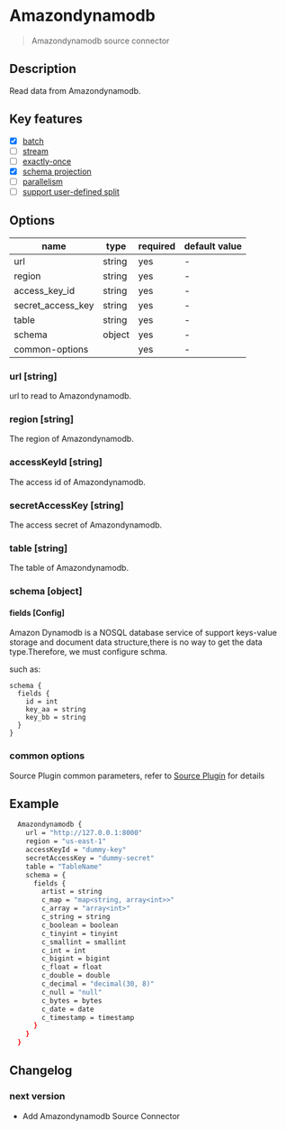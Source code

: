 # Amazondynamodb

> Amazondynamodb source connector

## Description

Read data from Amazondynamodb.

## Key features

- [x] [batch](../../concept/connector-v2-features.md)
- [ ] [stream](../../concept/connector-v2-features.md)
- [ ] [exactly-once](../../concept/connector-v2-features.md)
- [x] [schema projection](../../concept/connector-v2-features.md)
- [ ] [parallelism](../../concept/connector-v2-features.md)
- [ ] [support user-defined split](../../concept/connector-v2-features.md)

## Options

| name             | type   | required | default value |
| ---------------- | ------ | -------- | ------------- |
| url              | string | yes      | -             |
| region           | string | yes      | -             |
| access_key_id    | string | yes      | -             |
| secret_access_key| string | yes      | -             |
| table    	       | string | yes      | -             |
| schema           | object | yes      | -             |
| common-options   |        | yes      | -             |

### url [string]

url to read to Amazondynamodb.

### region [string]

The region of Amazondynamodb.

### accessKeyId [string]

The access id of Amazondynamodb.

### secretAccessKey [string]

The access secret of Amazondynamodb.

### table [string]

The table of Amazondynamodb.

### schema [object]

#### fields [Config]

Amazon Dynamodb is a NOSQL database service of support keys-value storage and document data structure,there is no way to get the data type.Therefore, we must configure schma.

such as:

```
schema {
  fields {
    id = int
    key_aa = string
    key_bb = string
  }
}
```

### common options 

Source Plugin common parameters, refer to [Source Plugin](common-options.md) for details

## Example

```bash
  Amazondynamodb {
    url = "http://127.0.0.1:8000"
    region = "us-east-1"
    accessKeyId = "dummy-key"
    secretAccessKey = "dummy-secret"
    table = "TableName"
    schema = {
      fields {
        artist = string
        c_map = "map<string, array<int>>"
        c_array = "array<int>"
        c_string = string
        c_boolean = boolean
        c_tinyint = tinyint
        c_smallint = smallint
        c_int = int
        c_bigint = bigint
        c_float = float
        c_double = double
        c_decimal = "decimal(30, 8)"
        c_null = "null"
        c_bytes = bytes
        c_date = date
        c_timestamp = timestamp
      }
    }
  }
```

## Changelog

### next version

- Add Amazondynamodb Source Connector
